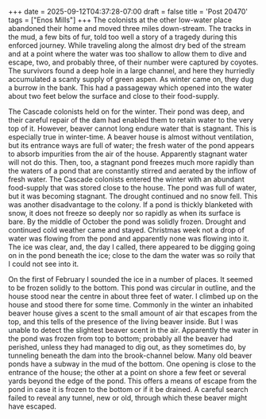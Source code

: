 +++
date = 2025-09-12T04:37:28-07:00
draft = false
title = 'Post 20470'
tags = ["Enos Mills"]
+++
The colonists at the other low-water place abandoned their home and moved three miles down-stream. The tracks in the mud, a few bits of fur, told too well a story of a tragedy during this enforced journey. While traveling along the almost dry bed of the stream and at a point where the water was too shallow to allow them to dive and escape, two, and probably three, of their number were captured by coyotes. The survivors found a deep hole in a large channel, and here they hurriedly accumulated a scanty supply of green aspen. As winter came on, they dug a burrow in the bank. This had a passageway which opened into the water about two feet below the surface and close to their food-supply.

The Cascade colonists held on for the winter. Their pond was deep, and their careful repair of the dam had enabled them to retain water to the very top of it. However, beaver cannot long endure water that is stagnant. This is especially true in winter-time. A beaver house is almost without ventilation, but its entrance ways are full of water; the fresh water of the pond appears to absorb impurities from the air of the house. Apparently stagnant water will not do this. Then, too, a stagnant pond freezes much more rapidly than the waters of a pond that are constantly stirred and aerated by the inflow of fresh water. The Cascade colonists entered the winter with an abundant food-supply that was stored close to the house. The pond was full of water, but it was becoming stagnant. The drought continued and no snow fell. This was another disadvantage to the colony. If a pond is thickly blanketed with snow, it does not freeze so deeply nor so rapidly as when its surface is bare. By the middle of October the pond was solidly frozen. Drought and continued cold weather came and stayed. Christmas week not a drop of water was flowing from the pond and apparently none was flowing into it. The ice was clear, and, the day I called, there appeared to be digging going on in the pond beneath the ice; close to the dam the water was so roily that I could not see into it.

On the first of February I sounded the ice in a number of places. It seemed to be frozen solidly to the bottom. This pond was circular in outline, and the house stood near the centre in about three feet of water. I climbed up on the house and stood there for some time. Commonly in the winter an inhabited beaver house gives a scent to the small amount of air that escapes from the top, and this tells of the presence of the living beaver inside. But I was unable to detect the slightest beaver scent in the air. Apparently the water in the pond was frozen from top to bottom; probably all the beaver had perished, unless they had managed to dig out, as they sometimes do, by tunneling beneath the dam into the brook-channel below. Many old beaver ponds have a subway in the mud of the bottom. One opening is close to the entrance of the house; the other at a point on shore a few feet or several yards beyond the edge of the pond. This offers a means of escape from the pond in case it is frozen to the bottom or if it be drained. A careful search failed to reveal any tunnel, new or old, through which these beaver might have escaped.
